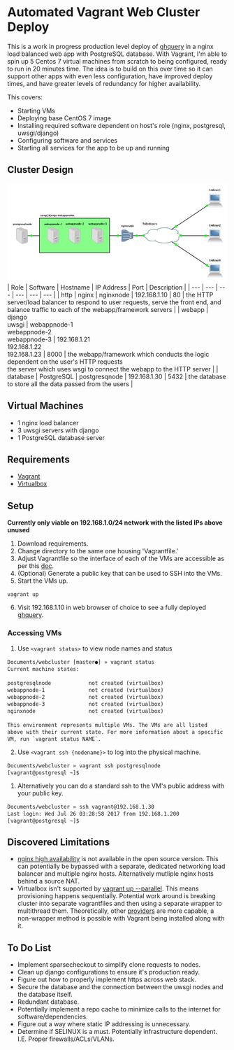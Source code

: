 # Automated Vagrant Web Cluster Deploy
This is a work in progress production level deploy of [ghquery](https://github.com/shibusa/ghquery) in a nginx load balanced web app with PostgreSQL database.  With Vagrant, I'm able to spin up 5 Centos 7 virtual machines from scratch to being configured, ready to run in 20 minutes time.  The idea is to build on this over time so it can support other apps with even less configuration, have improved deploy times, and have greater levels of redundancy for higher availability.

This covers:
- Starting VMs
- Deploying base CentOS 7 image
- Installing required software dependent on host's role (nginx, postgresql, uwsgi/django)
- Configuring software and services
- Starting all services for the app to be up and running

## Cluster Design
![Design Diagram](./webcluster.png)
| Role | Software | Hostname | IP Address | Port | Description |
| --- | --- | --- | --- | --- | --- |
| http | nginx | nginxnode | 192.168.1.10 | 80 | the HTTP server/load balancer to respond to user requests, serve the front end, and balance traffic to each of the webapp/framework servers |
| webapp | django<br>uwsgi | webappnode-1<br>webappnode-2<br>webappnode-3 | 192.168.1.21<br>192.168.1.22<br>192.168.1.23 | 8000 | the webapp/framework which conducts the logic dependent on the user's HTTP requests<br>the server which uses wsgi to connect the webapp to the HTTP server |
| database | PostgreSQL | postgresqnode | 192.168.1.30 | 5432 | the database to store all the data passed from the users |

## Virtual Machines
- 1 nginx load balancer
- 3 uwsgi servers with django
- 1 PostgreSQL database server

## Requirements
- [Vagrant](https://www.vagrantup.com/)
- [Virtualbox](https://www.virtualbox.org/)

## Setup
**__Currently only viable on 192.168.1.0/24 network with the listed IPs above unused__**
1. Download requirements.
2. Change directory to the same one housing 'Vagrantfile.'
3. Adjust Vagrantfile so the interface of each of the VMs are accessible as per this [doc](https://www.vagrantup.com/docs/networking/public_network.html).
4. (Optional) Generate a public key that can be used to SSH into the VMs.
5. Start the VMs up.
```
vagrant up
```
6. Visit 192.168.1.10 in web browser of choice to see a fully deployed [ghquery](https://github.com/shibusa/ghquery).

### Accessing VMs
1. Use `<vagrant status>` to view node names and status
```
Documents/webcluster [master●] » vagrant status
Current machine states:

postgresqlnode            not created (virtualbox)
webappnode-1              not created (virtualbox)
webappnode-2              not created (virtualbox)
webappnode-3              not created (virtualbox)
nginxnode                 not created (virtualbox)

This environment represents multiple VMs. The VMs are all listed
above with their current state. For more information about a specific
VM, run `vagrant status NAME`.
```
2. Use `<vagrant ssh {nodename}>` to log into the physical machine.
```
Documents/webcluster » vagrant ssh postgresqlnode
[vagrant@postgresql ~]$
```
  1. Alternatively you can do a standard ssh to the VM's public address with your public key.
  ```
  Documents/webcluster » ssh vagrant@192.168.1.30
  Last login: Wed Jul 26 03:28:58 2017 from 192.168.1.200
  [vagrant@postgresql ~]$
  ```
## Discovered Limitations
- [nginx high availability](https://www.nginx.com/products/feature-matrix/) is not available in the open source version.  This can potentially be bypassed with a separate, dedicated networking load balancer and multiple nginx hosts.  Alternatively mutliple nginx hosts behind a source NAT.
- Virtualbox isn't supported by [vagrant up --parallel](https://www.vagrantup.com/docs/cli/up.html#no-parallel).  This means provisioning happens sequentially.  Potential work around is breaking cluster into separate vagrantfiles and then using a separate wrapper to multithread them.  Theoretically, other [providers](https://www.vagrantup.com/docs/providers/) are more capable, a non-wrapper method is possible with Vagrant being installed along with it.

## To Do List
- Implement sparsecheckout to simplify clone requests to nodes.
- Clean up django configurations to ensure it's production ready.
- Figure out how to properly implement https across web stack.
- Secure the database and the connection between the uwsgi nodes and the database itself.
- Redundant database.
- Potentially implement a repo cache to minimize calls to the internet for software/dependencies.
- Figure out a way where static IP addressing is unnecessary.
- Determine if SELINUX is a must.  Potentially infrastructure dependent. I.E. Proper firewalls/ACLs/VLANs.
